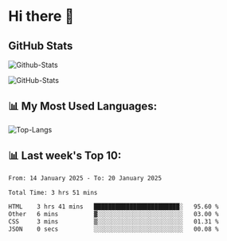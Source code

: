 # Hi there 👋

## GitHub Stats
![Github-Stats](https://github-readme-stats-sigma-five.vercel.app/api?username=ltorson&show_icons=true&theme=radical&count_private=true&show=reviews,discussions_started,discussions_answered,prs_merged,prs_merged_percentage)

![GitHub-Stats](https://github-readme-stats.vercel.app/api/wakatime?username=LeeTorson&theme=synthwave&size_weight=0.5&count_weight=0.5&title_color=36F9F6&langs_count=10&count_private=true)

## 📊 My Most Used Languages:
![Top-Langs](https://github-readme-stats-sigma-five.vercel.app/api/top-langs/?username=LTorson&layout=compact&langs_count=10)


## 📊 Last week's Top 10:
<!--START_SECTION:waka-->

```txt
From: 14 January 2025 - To: 20 January 2025

Total Time: 3 hrs 51 mins

HTML    3 hrs 41 mins   ████████████████████████░   95.60 %
Other   6 mins          ▓░░░░░░░░░░░░░░░░░░░░░░░░   03.00 %
CSS     3 mins          ▒░░░░░░░░░░░░░░░░░░░░░░░░   01.31 %
JSON    0 secs          ░░░░░░░░░░░░░░░░░░░░░░░░░   00.08 %
```

<!--END_SECTION:waka-->
